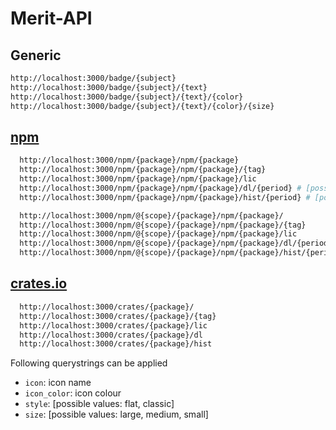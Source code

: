 # Merit-API

## Generic

```sh
http://localhost:3000/badge/{subject}
http://localhost:3000/badge/{subject}/{text}
http://localhost:3000/badge/{subject}/{text}/{color}
http://localhost:3000/badge/{subject}/{text}/{color}/{size}
```

## [npm](https://www.npmjs.com)

```sh
  http://localhost:3000/npm/{package}/npm/{package}
  http://localhost:3000/npm/{package}/npm/{package}/{tag}
  http://localhost:3000/npm/{package}/npm/{package}/lic
  http://localhost:3000/npm/{package}/npm/{package}/dl/{period} # [possible values: d, w, m, y]
  http://localhost:3000/npm/{package}/npm/{package}/hist/{period} # [possible values: d, w, m, y]

  http://localhost:3000/npm/@{scope}/{package}/npm/{package}/
  http://localhost:3000/npm/@{scope}/{package}/npm/{package}/{tag}
  http://localhost:3000/npm/@{scope}/{package}/npm/{package}/lic
  http://localhost:3000/npm/@{scope}/{package}/npm/{package}/dl/{period} # [possible values: d, w, m, y]
  http://localhost:3000/npm/@{scope}/{package}/npm/{package}/hist/{period} # [possible values: d, w, m, y]
```

## [crates.io](https://crates.io/)

```sh
  http://localhost:3000/crates/{package}/
  http://localhost:3000/crates/{package}/{tag}
  http://localhost:3000/crates/{package}/lic
  http://localhost:3000/crates/{package}/dl
  http://localhost:3000/crates/{package}/hist
```

Following querystrings can be applied

- `icon`: icon name
- `icon_color`: icon colour
- `style`: [possible values: flat, classic]
- `size`: [possible values: large, medium, small]
